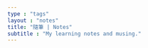 ```yaml
---
type : "tags"
layout : "notes"
title: "隨筆 | Notes"
subtitle : "My learning notes and musing."
---
```

